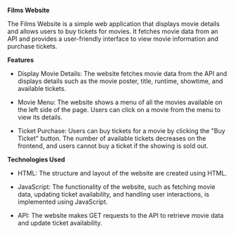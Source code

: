**Films Website**

The Films Website is a simple web application that displays movie details and allows users to buy tickets for movies. It fetches movie data from an API and provides a user-friendly interface to view movie information and purchase tickets.

 **Features**

- Display Movie Details: The website fetches movie data from the API and displays details such as the movie poster, title, runtime, showtime, and available tickets.

- Movie Menu: The website shows a menu of all the movies available on the left side of the page. Users can click on a movie from the menu to view its details.

- Ticket Purchase: Users can buy tickets for a movie by clicking the "Buy Ticket" button. The number of available tickets decreases on the frontend, and users cannot buy a ticket if the showing is sold out.

**Technologies Used**

- HTML: The structure and layout of the website are created using HTML.

- JavaScript: The functionality of the website, such as fetching movie data, updating ticket availability, and handling user interactions, is implemented using JavaScript.

- API: The website makes GET requests to the API to retrieve movie data and update ticket availability.


